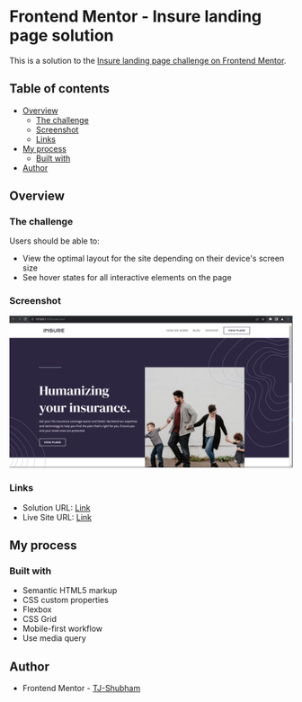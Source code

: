 # Frontend Mentor - Insure landing page solution

This is a solution to the [Insure landing page challenge on Frontend Mentor](https://www.frontendmentor.io/challenges/insure-landing-page-uTU68JV8).

## Table of contents

- [Overview](#overview)
  - [The challenge](#the-challenge)
  - [Screenshot](#screenshot)
  - [Links](#links)
- [My process](#my-process)
  - [Built with](#built-with)
- [Author](#author)


## Overview

### The challenge

Users should be able to:

- View the optimal layout for the site depending on their device's screen size
- See hover states for all interactive elements on the page

### Screenshot

![](./images/insure-screenshot.png)


### Links

- Solution URL: [Link](https://github.com/TJ-Shubham/insure-landing-page)
- Live Site URL: [Link](https://tj-shubham.github.io/insure-landing-page/)

## My process

### Built with

- Semantic HTML5 markup
- CSS custom properties
- Flexbox
- CSS Grid
- Mobile-first workflow
- Use media query


## Author

- Frontend Mentor - [TJ-Shubham](https://www.frontendmentor.io/profile/TJ-Shubham)
